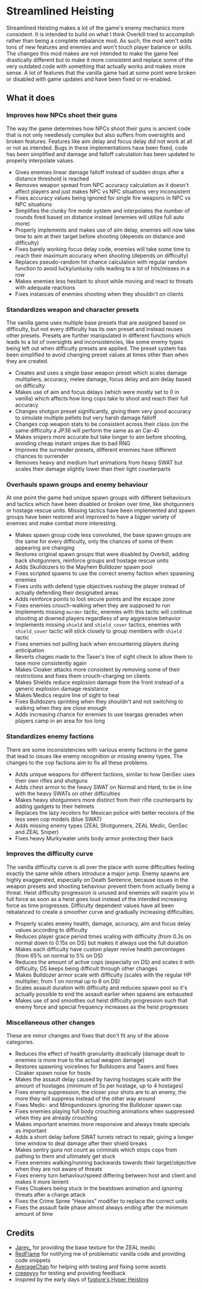 # Streamlined Heisting

Streamlined Heisting makes a lot of the game's enemy mechanics more consistent. It is intended to build on what I think Overkill tried to accomplish rather than being a complete rebalance mod. As such, the mod won't adds tons of new features and enemies and won't touch player balance or skills. The changes this mod makes are not intended to make the game feel drastically different but to make it more consistent and replace some of the very outdated code with something that actually works and makes more sense. A lot of features that the vanilla game had at some point were broken or disabled with game updates and have been fixed or re-enabled.

## What it does

### Improves how NPCs shoot their guns

The way the game determines how NPCs shoot their guns is ancient code that is not only needlessly complex but also suffers from oversights and broken features. Features like aim delay and focus delay did not work at all or not as intended. Bugs in these implementations have been fixed, code has been simplified and damage and falloff calculation has been updated to properly interpolate values.

- Gives enemies linear damage falloff instead of sudden drops after a distance threshold is reached
- Removes weapon spread from NPC accuracy calculation as it doesn't affect players and just makes NPC vs NPC situations very inconsistent
- Fixes accuracy values being ignored for single fire weapons in NPC vs NPC situations
- Simplifies the clunky fire mode system and interpolates the number of rounds fired based on distance instead (enemies will utilize full auto more)
- Properly implements and makes use of aim delay, enemies will now take time to aim at their target before shooting (depends on distance and difficulty)
- Fixes barely working focus delay code, enemies will take some time to reach their maximum accuracy when shooting (depends on difficulty)
- Replaces pseudo-random hit chance calculation with regular random function to avoid lucky/unlucky rolls leading to a lot of hits/misses in a row
- Makes enemies less hesitant to shoot while moving and react to threats with adequate reactions
- Fixes instances of enemies shooting when they shouldn't on clients

### Standardizes weapon and character presets

The vanilla game uses multiple base presets that are assigned based on difficulty, but not every difficulty has its own preset and instead reuses other presets. Presets are further manipulated in different functions which leads to a lot of oversights and inconsistencies, like some enemy types being left out when difficulty presets are applied. The preset system has been simplified to avoid changing preset values at times other than when they are created.

- Creates and uses a single base weapon preset which scales damage multipliers, accuracy, melee damage, focus delay and aim delay based on difficulty
- Makes use of aim and focus delays (which were mostly set to 0 in vanilla) which affects how long cops take to shoot and reach their full accuracy
- Changes shotgun preset significantly, giving them very good accuracy to simulate multiple pellets but very harsh damage falloff
- Changes cop weapon stats to be consistent across their class (on the same difficulty a JP36 will perform the same as an Car-4)
- Makes snipers more accurate but take longer to aim before shooting, avoiding cheap instant snipes due to bad RNG
- Improves the surrender presets, different enemies have different chances to surrender
- Removes heavy and medium hurt animations from heavy SWAT but scales their damage slightly lower than their light counterparts

### Overhauls spawn groups and enemy behaviour

At one point the game had unique spawn groups with different behaviours and tactics which have been disabled or broken over time, like shotgunners or hostage rescue units. Missing tactics have been implemented and spawn groups have been restored and improved to have a bigger variety of enemies and make combat more interesting.

- Makes spawn group code less convoluted, the base spawn groups are the same for every difficulty, only the chances of some of them appearing are changing
- Restores original spawn groups that were disabled by Overkill, adding back shotgunners, reinforce groups and hostage rescue units
- Adds Skulldozers to the Mayhem Bulldozer spawn pool
- Fixes scripted spawns to use the correct enemy faction when spawning enemies
- Fixes units with defend type objectives rushing the player instead of actually defending their designated areas
- Adds reinforce points to loot secure points and the escape zone
- Fixes enemies crouch-walking when they are supposed to run
- Implements missing ``murder`` tactic, enemies with this tactic will continue shooting at downed players regardless of any aggressive behavior
- Implements missing ``shield`` and ``shield_cover`` tactics, enemies with ``shield_cover`` tactic will stick closely to group members with ``shield`` tactic
- Fixes enemies not pulling back when encountering players during anticipation
- Reverts chages made to the Taser's line of sight check to allow them to tase more consistently again
- Makes Cloaker attacks more consistent by removing some of their restrictions and fixes them crouch-charging on clients
- Makes Shields reduce explosion damage from the front instead of a generic explosion damage resistance
- Makes Medics require line of sight to heal
- Fixes Bulldozers sprinting when they shouldn't and not switching to walking when they are close enough
- Adds increasing chance for enemies to use teargas grenades when players camp in an area for too long

### Standardizes enemy factions

There are some inconsistencies with various enemy factions in the game that lead to issues like enemy recognition or missing enemy types. The changes to the cop factions aim to fix all these problems.

- Adds unique weapons for different factions, similar to how GenSec uses their own rifles and shotguns
- Adds chest armor to the heavy SWAT on Normal and Hard, to be in line with the heavy SWATs on other difficulties
- Makes heavy shotgunners more distinct from their rifle counterparts by adding gadgets to their helmets
- Replaces the lazy recolors for Mexican police with better recolors of the less seen cop models (blue SWAT)
- Adds missing enemy types (ZEAL Shotgunners, ZEAL Medic, GenSec and ZEAL Sniper)
- Fixes heavy Murkywater units body armor protecting their back

### Improves the difficulty curve

The vanilla difficulty curve is all over the place with some difficulties feeling exactly the same while others introduce a major jump. Enemy spawns are highly exaggerated, especially on Death Sentence, because issues in the weapon presets and shooting behaviour prevent them from actually being a threat. Heist difficulty progression is unused and enemies will swarm you in full force as soon as a heist goes loud instead of the intended increasing force as time progresses. Difficulty dependent values have all been rebalanced to create a smoother curve and gradually increasing difficulties.

- Properly scales enemy health, damage, accuracy, aim and focus delay values according to difficulty
- Reduces player grace period times scaling with difficulty (from 0.3s on normal down to 0.15s on DS) but makes it always use the full duration
- Makes each difficulty have custom player revive health percentages (from 65% on normal to 5% on DS)
- Reduces the amount of active cops (especially on DS) and scales it with difficulty, DS keeps being difficult through other changes
- Makes Bulldozer armor scale with difficulty (scales with the regular HP multiplier, from 1 on normal up to 8 on DS)
- Scales assault duration with difficulty and reduces spawn pool so it's actually possible to end the assault earlier when spawns are exhausted
- Makes use of and smoothes out heist difficulty progression such that enemy force and special frequency increases as the heist progresses

### Miscellaneous other changes

These are minor changes and fixes that don't fit any of the above categories.

- Reduces the effect of health granularity drastically (damage dealt to enemies is more true to the actual weapon damage)
- Restores spawning voicelines for Bulldozers and Tasers and fixes Cloaker spawn noise for hosts
- Makes the assault delay caused by having hostages scale with the amount of hostages (minimum of 5s per hostage, up to 4 hostages)
- Fixes enemy suppression, the closer your shots are to an enemy, the more they will suppress instead of the other way around
- Fixes Medic- and Minigundozers ignoring the Bulldozer spawn cap
- Fixes enemies playing full body crouching animations when suppressed when they are already crouching
- Makes important enemies more responsive and always treats specials as important
- Adds a short delay before SWAT turrets retract to repair, giving a longer time window to deal damage after their shield breaks
- Makes sentry guns not count as criminals which stops cops from pathing to them and ultimately get stuck
- Fixes enemies walking/running backwards towards their target/objective when they are not aware of threats
- Fixes enemy turn behaviour/speed differing between host and client and makes it more lenient
- Fixes Cloakers being stuck in the beatdown animation and ignoring threats after a charge attack
- Fixes the Crime Spree "Heavies" modifier to replace the correct units
- Fixes the assault fade phase almost always ending after the minimum amount of time

## Credits

- [Jarey_](https://modworkshop.net/user/1664) for providing the base texture for the ZEAL medic
- [RedFlame](https://modworkshop.net/user/78332) for notifying me of problematic vanilla code and providing code snippets
- [AverageChan](https://modworkshop.net/user/97086) for helping with testing and fixing some assets
- [creepyyy](https://modworkshop.net/user/54264) for testing and providing feedback
- Inspired by the early days of [fuglore's Hyper Heisting](https://modworkshop.net/mod/24337)
